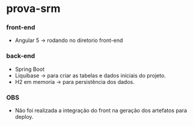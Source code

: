 # prova-srm
### front-end
 - Angular 5 -> rodando no diretorio front-end

### back-end 
 - Spring Boot
 - Liquibase -> para criar as tabelas e dados iniciais do projeto.
 - H2 em memoria -> para persistência dos dados.

### OBS 
   - Não foi realizada a integração do front na geração dos artefatos para deploy.
